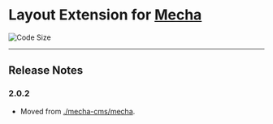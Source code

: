Layout Extension for [Mecha](https://github.com/mecha-cms/mecha)
================================================================

![Code Size](https://img.shields.io/github/languages/code-size/mecha-cms/x.layout?color=%23444&style=for-the-badge)

---

Release Notes
-------------

### 2.0.2

 - Moved from [./mecha-cms/mecha](https://github.com/mecha-cms/mecha).